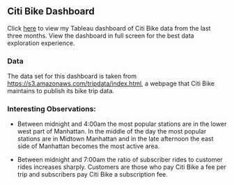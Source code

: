 ## Citi Bike Dashboard

Click [here](https://public.tableau.com/profile/alex.matthiessen#!/vizhome/Citi_Bike_HW/Dashboard1) to view my Tableau dashboard of Citi Bike data from the last three months. View the dashboard in full screen for the best data exploration experience.

### Data

The data set for this dashboard is taken from https://s3.amazonaws.com/tripdata/index.html, a webpage that Citi Bike maintains to publish its bike trip data.



### Interesting Observations:

- Between midnight and 4:00am the most popular stations are in the lower west part of Manhattan. In the middle of the day the most popular stations are in Midtown Manhattan and in the late afternoon the east side of Manhattan becomes the most active area.

- Between midnight and 7:00am the ratio of subscriber rides to customer rides increases sharply. Customers are those who pay Citi Bike a fee per trip and subscribers pay Citi Bike a subscription fee.
